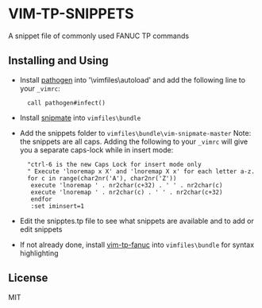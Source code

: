 # VIM-TP-SNIPPETS

A snippet file of commonly used FANUC TP commands

## Installing and Using

- Install [pathogen](http://www.vim.org/scripts/script.php?script_id=2332) into '\vimfiles\autoload' and add the
   following line to your `_vimrc`:

        call pathogen#infect()

- Install [snipmate](https://github.com/garbas/vim-snipmate.git) into `vimfiles\bundle`

- Add the snippets folder to `vimfiles\bundle\vim-snipmate-master`
   Note: the snippets are all caps. Adding the following to your `_vimrc` will give you a separate caps-lock while in insert mode:

      
        
        "ctrl-6 is the new Caps Lock for insert mode only
        " Execute 'lnoremap x X' and 'lnoremap X x' for each letter a-z.
        for c in range(char2nr('A'), char2nr('Z'))
         execute 'lnoremap ' . nr2char(c+32) . ' ' . nr2char(c)
         execute 'lnoremap ' . nr2char(c) . ' ' . nr2char(c+32)
         endfor
         :set iminsert=1
         
      

- Edit the snipptes.tp file to see what snippets are available and to add or edit snippets

- If not already done, install [vim-tp-fanuc](https://github.com/onerobotics/vim-tp.git) into `vimfiles\bundle` for syntax highlighting

## License ##

MIT
